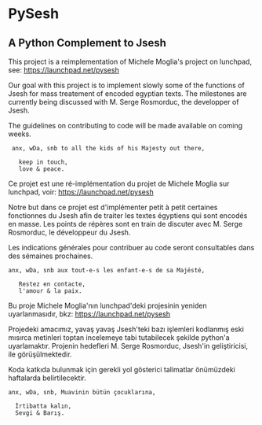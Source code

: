 # PySesh
A Python Complement to Jsesh
--------
This project is a reimplementation of Michele Moglia's project on lunchpad, see: https://launchpad.net/pysesh
    
  Our goal with this project is to implement slowly some of the functions of Jsesh for mass treatement of encoded egyptian texts.  The milestones are currently being discussed with M. Serge Rosmorduc, the developper of Jsesh. 
   
  The guidelines on contributing to code will be made available on coming weeks. 
   
     anx, wDa, snb to all the kids of his Majesty out there,
       
       keep in touch,
       love & peace.
       
Ce projet est une ré-implémentation du projet de Michele Moglia sur lunchpad, voir: https://launchpad.net/pysesh

   Notre but dans ce projet est d'implémenter petit à petit certaines fonctionnes du Jsesh afin de traiter les textes égyptiens qui sont encodés en masse. Les points de répères sont en train de discuter avec M. Serge Rosmorduc, le développeur du Jsesh.
   
   Les indications générales pour contribuer au code seront consultables dans des sémaines prochaines.
   
    anx, wDa, snb aux tout-e-s les enfant-e-s de sa Majésté,
   
       Restez en contacte,
       l'amour & la paix.
       
 
 
 Bu proje Michele Moglia'nın lunchpad'deki projesinin yeniden uyarlanmasıdır, bkz: https://launchpad.net/pysesh
 
  Projedeki amacımız, yavaş yavaş Jsesh'teki bazı işlemleri kodlanmış eski mısırca metinleri toptan incelemeye tabi tutabilecek şekilde python'a uyarlamaktır. Projenin hedefleri M. Serge Rosmorduc, Jsesh'in geliştiricisi, ile görüşülmektedir.
    
  Koda katkıda bulunmak için gerekli yol gösterici talimatlar önümüzdeki haftalarda belirtilecektir.
    
    anx, wDa, snb, Muavinin bütün çocuklarına,
    
      İrtibatta kalın,
      Sevgi & Barış.
